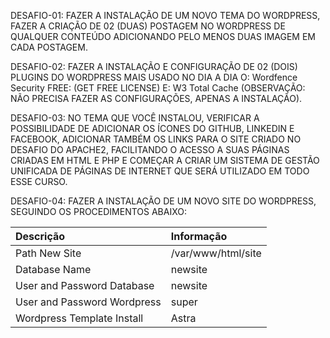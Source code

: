 DESAFIO-01: FAZER A INSTALAÇÃO DE UM NOVO TEMA DO WORDPRESS, FAZER A CRIAÇÃO DE 02 (DUAS) POSTAGEM NO WORDPRESS DE QUALQUER CONTEÚDO ADICIONANDO PELO MENOS DUAS IMAGEM EM CADA POSTAGEM.

DESAFIO-02: FAZER A INSTALAÇÃO E CONFIGURAÇÃO DE 02 (DOIS) PLUGINS DO WORDPRESS MAIS USADO NO DIA A DIA O: Wordfence Security FREE: (GET FREE LICENSE) E: W3 Total Cache (OBSERVAÇÃO: NÃO PRECISA FAZER AS CONFIGURAÇÕES, APENAS A INSTALAÇÃO).

DESAFIO-03: NO TEMA QUE VOCÊ INSTALOU, VERIFICAR A POSSIBILIDADE DE ADICIONAR OS ÍCONES DO GITHUB, LINKEDIN E FACEBOOK, ADICIONAR TAMBÉM OS LINKS PARA O SITE CRIADO NO DESAFIO DO APACHE2, FACILITANDO O ACESSO A SUAS PÁGINAS CRIADAS EM HTML E PHP E COMEÇAR A CRIAR UM SISTEMA DE GESTÃO UNIFICADA DE PÁGINAS DE INTERNET QUE SERÁ UTILIZADO EM TODO ESSE CURSO.

DESAFIO-04: FAZER A INSTALAÇÃO DE UM NOVO SITE DO WORDPRESS, SEGUINDO OS PROCEDIMENTOS ABAIXO:

| Descrição	| Informação |
| :-- | :-- |
| Path New Site	| /var/www/html/site |
| Database Name	| newsite |
| User and Password Database | newsite |
| User and Password Wordpress	| super |
| Wordpress Template Install	| Astra |
